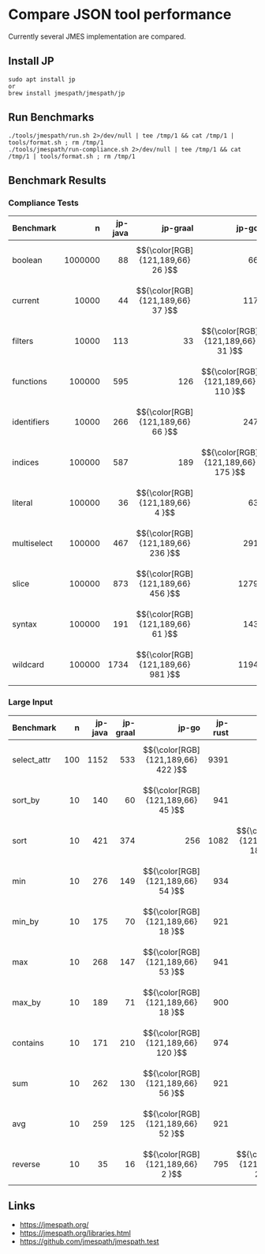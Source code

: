 # Compare JSON tool performance

Currently several JMES implementation are compared.

## Install JP

```
sudo apt install jp
or
brew install jmespath/jmespath/jp
```

## Run Benchmarks

```
./tools/jmespath/run.sh 2>/dev/null | tee /tmp/1 && cat /tmp/1 | tools/format.sh ; rm /tmp/1
./tools/jmespath/run-compliance.sh 2>/dev/null | tee /tmp/1 && cat /tmp/1 | tools/format.sh ; rm /tmp/1
```

## Benchmark Results

### Compliance Tests
| Benchmark |            n |   jp-java |   jp-graal |   jp-go |   jp-rust |   jp-js |
|--------------|----------:|----------:|-----------:|--------:|----------:|--------:|
| boolean |        1000000 |        88 |$${\color[RGB]{121,189,66}        26 }$$|      66 |       549 |     767 |
| current |          10000 |        44 |$${\color[RGB]{121,189,66}        37 }$$|     117 |      1836 |    1407 |
| filters |          10000 |       113 |         33 |$${\color[RGB]{121,189,66}     31 }$$|       132 |     219 |
| functions |       100000 |       595 |        126 |$${\color[RGB]{121,189,66}    110 }$$|      1335 |    1413 |
| identifiers |      10000 |       266 |$${\color[RGB]{121,189,66}        66 }$$|     247 |      1301 |    3688 |
| indices |         100000 |       587 |        189 |$${\color[RGB]{121,189,66}    175 }$$|      1327 |    1236 |
| literal |         100000 |        36 |$${\color[RGB]{121,189,66}         4 }$$|      63 |       936 |    1319 |
| multiselect |     100000 |       467 |$${\color[RGB]{121,189,66}       236 }$$|     291 |      1003 |    1217 |
| slice |           100000 |       873 |$${\color[RGB]{121,189,66}       456 }$$|    1279 |      3034 |    3224 |
| syntax |          100000 |       191 |$${\color[RGB]{121,189,66}        61 }$$|     143 |       456 |    1375 |
| wildcard |        100000 |      1734 |$${\color[RGB]{121,189,66}       981 }$$|    1194 |      5641 |    5348 |


### Large Input
| Benchmark |        n |   jp-java |   jp-graal |   jp-go |   jp-rust |   jp-js |
|--------------|------:|----------:|-----------:|--------:|----------:|--------:|
| select_attr |    100 |      1152 |        533 |$${\color[RGB]{121,189,66}    422 }$$|      9391 |     586 |
| sort_by |         10 |       140 |         60 |$${\color[RGB]{121,189,66}     45 }$$|       941 |      82 |
| sort |            10 |       421 |        374 |     256 |      1082 |$${\color[RGB]{121,189,66}    188 }$$|
| min |             10 |       276 |        149 |$${\color[RGB]{121,189,66}     54 }$$|       934 |      69 |
| min_by |          10 |       175 |         70 |$${\color[RGB]{121,189,66}     18 }$$|       921 |      31 |
| max |             10 |       268 |        147 |$${\color[RGB]{121,189,66}     53 }$$|       941 |      69 |
| max_by |          10 |       189 |         71 |$${\color[RGB]{121,189,66}     18 }$$|       900 |      32 |
| contains |        10 |       171 |        210 |$${\color[RGB]{121,189,66}    120 }$$|       974 |     152 |
| sum |             10 |       262 |        130 |$${\color[RGB]{121,189,66}     56 }$$|       921 |      70 |
| avg |             10 |       259 |        125 |$${\color[RGB]{121,189,66}     52 }$$|       921 |      70 |
| reverse |         10 |        35 |         16 |$${\color[RGB]{121,189,66}      2 }$$|       795 |$${\color[RGB]{121,189,66}      2 }$$|

## Links

- https://jmespath.org/
- https://jmespath.org/libraries.html
- https://github.com/jmespath/jmespath.test
